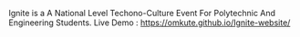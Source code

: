Ignite is a A National Level Techono-Culture Event For Polytechnic And Engineering Students.
Live Demo : https://omkute.github.io/Ignite-website/
